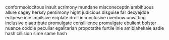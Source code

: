 conformsolocitous insult acrimony mundane misconeceptin ambihuous allure cagey herssy persimony hight judicious disguise far decyejdde eclipese inie impilsive eciplate droll inconclusive overbow unwitting inclusive diaatribute promulgate consillience promulgate ebulient bolster nuance coddle peculiar egalitarian propotatite furtile inie amibiahekaie asdie hash cillision sime same hash 